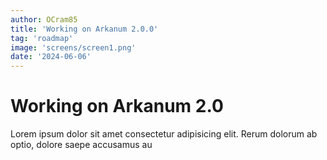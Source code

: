 ```yaml
---
author: OCram85
title: 'Working on Arkanum 2.0.0'
tag: 'roadmap'
image: 'screens/screen1.png'
date: '2024-06-06'
---
```


# Working on Arkanum 2.0

Lorem ipsum dolor sit amet consectetur adipisicing elit. Rerum dolorum ab optio, dolore saepe accusamus
au
